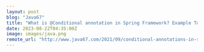 ```yaml
---
layout: post
blog: "Java67"
title: "What is @Conditional annotation in Spring Framework? Example Tutorial"
date: 2023-08-22T04:35:00Z
image: images/java.png
remote_url: "http://www.java67.com/2021/09/conditional-annotations-in-spring-example-tutorial.html"
---
```

